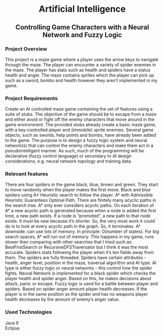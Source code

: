 <h1 align="center">Artificial Intelligence</h1> 
<h2 align="center">Controlling Game Characters with a Neural Network and Fuzzy Logic</h2> 


### Project Overview
This project is a maze game where a player uses the arrow keys to navigate through the maze. The player can encounter a variety of spider enemies in the maze. The player has stats such as health and spiders have a status health and anger. The maze contains sprites which the player can pick up such as a sword, bombs and health however they aren’t implemented in my game.

### Project Requirements
Create an AI controlled maze game containing the set of features using a suite of stubs. The objective of the game should be to escape
from a maze and either avoid or fight off the enemy characters that move around in the game environment. The provided stubs already create a basic maze game, with a key-controlled player and (immobile) sprite enemies. Several game objects, such as swords, help points and
bombs, have already been added to the game. The purpose is to design a fuzzy logic system and neural network(s) that can control the enemy characters and make them act in a pseudointelligent manner. As such, much of the programming will be declarative (fuzzy control
language) or secondary to AI design considerations, e.g. neural network topology and training data.

### Relevant features
There are four spiders in the game black, blue, brown and green. They start to move randomly when the player makes the first move. Black and blue spiders using A* Heuristic search to follow the player. A* with Admissible Heuristic Guarantees Optimal Path. There are finitely many acyclic paths in the search tree. A* only ever considers acyclic paths.  On each iteration of A* a new acyclic path is generated because when a node is added the first time, a new path exists. If a node is “promoted”, a new path to that node exists. It must be new because it’s shorter. So, the very most work it could do is to look at every acyclic path in the graph. So, it terminates. A* downside: can use lots of memory. In principle: O(number of states). For big search spaces, A* will run out of memory. This happens in my game, runs slower then comparing with other searches that I tried such as: BestFirstSearch or RecursiveDFSTraversator but I think it was the most accurate. Spiders stats following the player when it’s ten fields away from them. The spiders are fully threaded. Spiders have certain attributes - health, anger level, position in the maze, traversal algorithm and AI type. AI type is either fuzzy logic or neural networks - this control how the spider fights. Neural Network is implemented for a black spider which checks the player health and spider anger. Based on this, he makes decisions about attack, panic or escape. Fuzzy logic is used for a battle between player and spiders. Based on spider anger amount player health decreases. If the player is in the same position as the spider and has no weapons player health decreases by the amount of enemy’s anger value.

### Used Technologies
Java 9 </br>
Eclipse </br>

